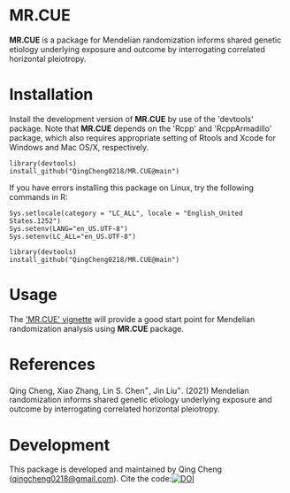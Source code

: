 MR.CUE
=======
  
  **MR.CUE** is a package for Mendelian randomization informs shared genetic
etiology underlying exposure and outcome by
interrogating correlated horizontal pleiotropy.

Installation
============
  Install the development version of **MR.CUE** by use of the 'devtools' package. Note that **MR.CUE** depends on the 'Rcpp' and 'RcppArmadillo' package, which also requires appropriate setting of Rtools and Xcode for Windows and Mac OS/X, respectively.
```
library(devtools)
install_github("QingCheng0218/MR.CUE@main")
```

If you have errors installing this package on Linux, try the following commands in R:
  ```
Sys.setlocale(category = "LC_ALL", locale = "English_United States.1252") 
Sys.setenv(LANG="en_US.UTF-8")
Sys.setenv(LC_ALL="en_US.UTF-8")

library(devtools)
install_github("QingCheng0218/MR.CUE@main")
```

Usage
=========
  The ['MR.CUE' vignette](https://github.com/QingCheng0218/MR.CUE/blob/main/vignettes/MR-CUE.pdf) will provide a good start point for Mendelian randomization analysis using **MR.CUE** package. 

References
==========
  Qing Cheng, Xiao Zhang, Lin S. Chen<sup>+</sup>, Jin Liu<sup>+</sup>. (2021) Mendelian randomization informs shared genetic
etiology underlying exposure and outcome by
interrogating correlated horizontal pleiotropy.

Development
===========
  
  This package is developed and maintained by Qing Cheng (qingcheng0218@gmail.com). 
  Cite the code:[![DOI](https://zenodo.org/badge/509940910.svg)](https://zenodo.org/badge/latestdoi/509940910)
